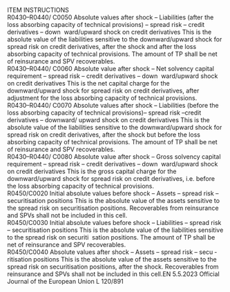  
ITEM  INSTRUCTIONS  
R0430–R0440/ 
C0050  Absolute values after shock – 
Liabilities (after the loss 
absorbing capacity of technical 
provisions) – spread risk – 
credit derivatives – down ­
ward/upward shock on credit 
derivatives  This is the absolute value of the liabilities sensitive to the downward/upward 
shock for spread risk on credit derivatives, after the shock and after the loss 
absorbing capacity of technical provisions. 
The amount of TP shall be net of reinsurance and SPV recoverables.  
R0430–R0440/ 
C0060  Absolute value after shock – 
Net solvency capital 
requirement – spread risk – 
credit derivatives – down ­
ward/upward shock on credit 
derivatives  This is the net capital charge for the downward/upward shock for spread risk on 
credit derivatives, after adjustment for the loss absorbing capacity of technical 
provisions.  
R0430–R0440/ 
C0070  Absolute values after shock – 
Liabilities (before the loss 
absorbing capacity of technical 
provisions)– spread risk –credit 
derivatives – downward/ 
upward shock on credit 
derivatives  This is the absolute value of the liabilities sensitive to the downward/upward 
shock for spread risk on credit derivatives, after the shock but before the loss 
absorbing capacity of technical provisions. 
The amount of TP shall be net of reinsurance and SPV recoverables.  
R0430–R0440/ 
C0080  Absolute value after shock – 
Gross solvency capital 
requirement – spread risk – 
credit derivatives – down ­
ward/upward shock on credit 
derivatives  This is the gross capital charge for the downward/upward shock for spread risk on 
credit derivatives, i.e. before the loss absorbing capacity of technical provisions.  
R0450/C0020  Initial absolute values before 
shock – Assets – spread risk – 
securitisation positions  This is the absolute value of the assets sensitive to the spread risk on securitisation 
positions. 
Recoverables from reinsurance and SPVs shall not be included in this cell.  
R0450/C0030  Initial absolute values before 
shock – Liabilities – spread 
risk – securitisation positions  This is the absolute value of the liabilities sensitive to the spread risk on securiti ­
sation positions. 
The amount of TP shall be net of reinsurance and SPV recoverables.  
R0450/C0040  Absolute values after shock – 
Assets – spread risk – secu ­
ritisation positions  This is the absolute value of the assets sensitive to the spread risk on securitisation 
positions, after the shock. 
Recoverables from reinsurance and SPVs shall not be included in this cell.EN  5.5.2023 Official Journal of the European Union L 120/891